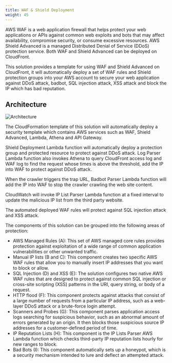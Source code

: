 ```yaml
---
title: WAF & Shield Deployment 
weight: 45
---
```


AWS WAF is a web application firewall that helps protect your web applications or APIs against common web exploits and bots that may affect availability, compromise security, or consume excessive resources. AWS Shield Advanced is a managed Distributed Denial of Service (DDoS) protection service. Both WAF and Shield Advanced can be deployed on CloudFront.

This solution provides a template for using WAF and Shield Advanced on CloudFront, it will automatically deploy a set of WAF rules and Shield protection groups into your AWS account to secure your web application against DDoS attack, badbot, SQL injection attack, XSS attack and block the IP which has bad reputation.

## Architecture
![Architecture](/images/waf_arch.png)

The CloudFormation template of this solution will automatically deploy a security template which contains AWS services such as WAF, Shield Advanced, Lambda, Athena and API Gateway.

Shield Deployment Lambda function will automatically deploy a protection group and protected resource to protect against DDoS attack. Log Parser Lambda function also invokes Athena to query CloudFront access log and WAF log to find the request whose times is above the threshold, add the IP into WAF to protect against DDoS attack.

When the crawler triggers the trap URL, Badbot Parser Lambda function will add the IP into WAF to stop the crawler crawling the web site content.

CloudWatch will invoke IP List Parser Lambda function at a fixed interval to update the malicious IP list from the third party website.

The automated deployed WAF rules will protect against SQL injection attack and XSS attack.

The components of this solution can be grouped into the following areas of protection: 


* AWS Managed Rules (A): This set of AWS managed core rules provides protection against exploitation of a wide range of common application vulnerabilities or other unwanted traffic.
* Manual IP lists (B and C): This component creates two specific AWS WAF rules that allow you to manually insert IP addresses that you want to block or allow.
* SQL Injection (D) and XSS (E): The solution configures two native AWS WAF rules that are designed to protect against common SQL injection or cross-site scripting (XSS) patterns in the URI, query string, or body of a request.
* HTTP flood (F): This component protects against attacks that consist of a large number of requests from a particular IP address, such as a web-layer DDoS attack or a brute-force login attempt.
* Scanners and Probes (G): This component parses application access logs searching for suspicious behavior, such as an abnormal amount of errors generated by an origin. It then blocks those suspicious source IP addresses for a customer-defined period of time.
* IP Reputation Lists (H): This component is the IP Lists Parser AWS Lambda function which checks third-party IP reputation lists hourly for new ranges to block.
* Bad Bots (I): This component automatically sets up a honeypot, which is a security mechanism intended to lure and deflect an attempted attack.
